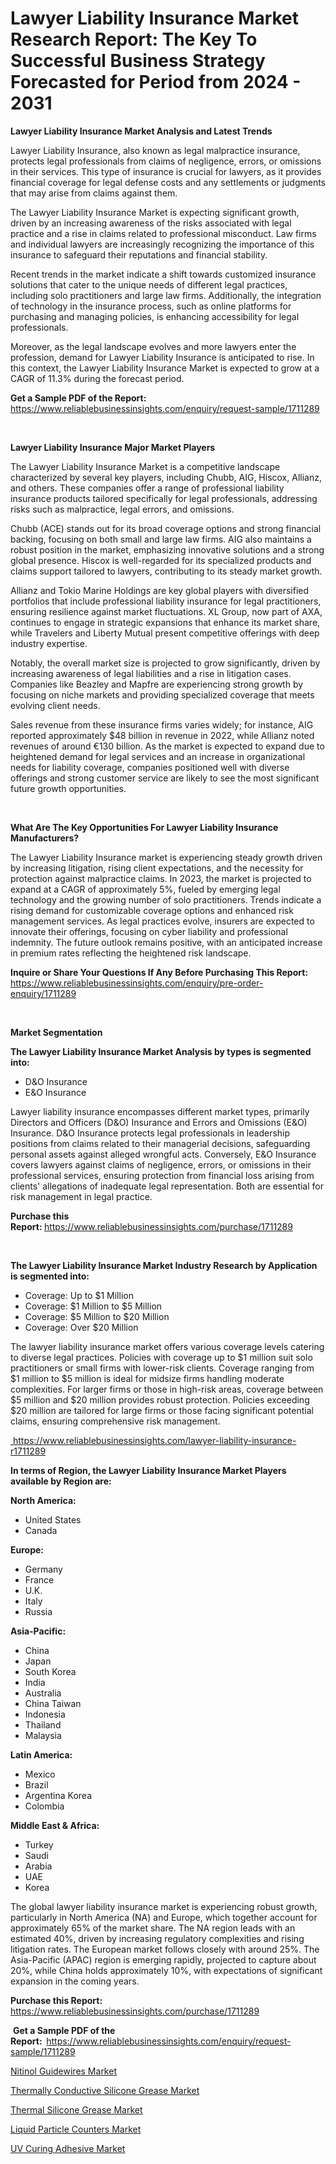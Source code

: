 <p><h1>Lawyer Liability Insurance Market Research Report: The Key To Successful Business Strategy Forecasted for Period from 2024 - 2031</h1></p><p><strong>Lawyer Liability Insurance Market Analysis and Latest Trends</strong></p>
<p><p>Lawyer Liability Insurance, also known as legal malpractice insurance, protects legal professionals from claims of negligence, errors, or omissions in their services. This type of insurance is crucial for lawyers, as it provides financial coverage for legal defense costs and any settlements or judgments that may arise from claims against them.</p><p>The Lawyer Liability Insurance Market is expecting significant growth, driven by an increasing awareness of the risks associated with legal practice and a rise in claims related to professional misconduct. Law firms and individual lawyers are increasingly recognizing the importance of this insurance to safeguard their reputations and financial stability.</p><p>Recent trends in the market indicate a shift towards customized insurance solutions that cater to the unique needs of different legal practices, including solo practitioners and large law firms. Additionally, the integration of technology in the insurance process, such as online platforms for purchasing and managing policies, is enhancing accessibility for legal professionals.</p><p>Moreover, as the legal landscape evolves and more lawyers enter the profession, demand for Lawyer Liability Insurance is anticipated to rise. In this context, the Lawyer Liability Insurance Market is expected to grow at a CAGR of 11.3% during the forecast period.</p></p>
<p><strong>Get a Sample PDF of the Report:&nbsp;</strong> <a href="https://www.reliablebusinessinsights.com/enquiry/request-sample/1711289?utm_campaign=60&utm_medium=2&utm_source=Github&utm_content=ia&utm_term=22102024&utm_id=lawyer-liability-insurance">https://www.reliablebusinessinsights.com/enquiry/request-sample/1711289</a></p>
<p>&nbsp;</p>
<p><strong>Lawyer Liability Insurance Major Market Players</strong></p>
<p><p>The Lawyer Liability Insurance Market is a competitive landscape characterized by several key players, including Chubb, AIG, Hiscox, Allianz, and others. These companies offer a range of professional liability insurance products tailored specifically for legal professionals, addressing risks such as malpractice, legal errors, and omissions.</p><p>Chubb (ACE) stands out for its broad coverage options and strong financial backing, focusing on both small and large law firms. AIG also maintains a robust position in the market, emphasizing innovative solutions and a strong global presence. Hiscox is well-regarded for its specialized products and claims support tailored to lawyers, contributing to its steady market growth.</p><p>Allianz and Tokio Marine Holdings are key global players with diversified portfolios that include professional liability insurance for legal practitioners, ensuring resilience against market fluctuations. XL Group, now part of AXA, continues to engage in strategic expansions that enhance its market share, while Travelers and Liberty Mutual present competitive offerings with deep industry expertise.</p><p>Notably, the overall market size is projected to grow significantly, driven by increasing awareness of legal liabilities and a rise in litigation cases. Companies like Beazley and Mapfre are experiencing strong growth by focusing on niche markets and providing specialized coverage that meets evolving client needs.</p><p>Sales revenue from these insurance firms varies widely; for instance, AIG reported approximately $48 billion in revenue in 2022, while Allianz noted revenues of around €130 billion. As the market is expected to expand due to heightened demand for legal services and an increase in organizational needs for liability coverage, companies positioned well with diverse offerings and strong customer service are likely to see the most significant future growth opportunities.</p></p>
<p>&nbsp;</p>
<p><strong>What Are The Key Opportunities For Lawyer Liability Insurance Manufacturers?</strong></p>
<p><p>The Lawyer Liability Insurance market is experiencing steady growth driven by increasing litigation, rising client expectations, and the necessity for protection against malpractice claims. In 2023, the market is projected to expand at a CAGR of approximately 5%, fueled by emerging legal technology and the growing number of solo practitioners. Trends indicate a rising demand for customizable coverage options and enhanced risk management services. As legal practices evolve, insurers are expected to innovate their offerings, focusing on cyber liability and professional indemnity. The future outlook remains positive, with an anticipated increase in premium rates reflecting the heightened risk landscape.</p></p>
<p><strong>Inquire or Share Your Questions If Any Before Purchasing This Report:</strong> <a href="https://www.reliablebusinessinsights.com/enquiry/pre-order-enquiry/1711289?utm_campaign=60&utm_medium=2&utm_source=Github&utm_content=ia&utm_term=22102024&utm_id=lawyer-liability-insurance">https://www.reliablebusinessinsights.com/enquiry/pre-order-enquiry/1711289</a></p>
<p>&nbsp;</p>
<p><strong>Market Segmentation</strong></p>
<p><strong>The Lawyer Liability Insurance Market Analysis by types is segmented into:</strong></p>
<p><ul><li>D&O Insurance</li><li>E&O Insurance</li></ul></p>
<p><p>Lawyer liability insurance encompasses different market types, primarily Directors and Officers (D&O) Insurance and Errors and Omissions (E&O) Insurance. D&O Insurance protects legal professionals in leadership positions from claims related to their managerial decisions, safeguarding personal assets against alleged wrongful acts. Conversely, E&O Insurance covers lawyers against claims of negligence, errors, or omissions in their professional services, ensuring protection from financial loss arising from clients' allegations of inadequate legal representation. Both are essential for risk management in legal practice.</p></p>
<p><strong>Purchase this Report:&nbsp;</strong><a href="https://www.reliablebusinessinsights.com/purchase/1711289?utm_campaign=60&utm_medium=2&utm_source=Github&utm_content=ia&utm_term=22102024&utm_id=lawyer-liability-insurance">https://www.reliablebusinessinsights.com/purchase/1711289</a></p>
<p>&nbsp;</p>
<p><strong>The Lawyer Liability Insurance Market Industry Research by Application is segmented into:</strong></p>
<p><ul><li>Coverage: Up to $1 Million</li><li>Coverage: $1 Million to $5 Million</li><li>Coverage: $5 Million to $20 Million</li><li>Coverage: Over $20 Million</li></ul></p>
<p><p>The lawyer liability insurance market offers various coverage levels catering to diverse legal practices. Policies with coverage up to $1 million suit solo practitioners or small firms with lower-risk clients. Coverage ranging from $1 million to $5 million is ideal for midsize firms handling moderate complexities. For larger firms or those in high-risk areas, coverage between $5 million and $20 million provides robust protection. Policies exceeding $20 million are tailored for large firms or those facing significant potential claims, ensuring comprehensive risk management.</p></p>
<p><a href="https://www.reliablebusinessinsights.com/lawyer-liability-insurance-r1711289?utm_campaign=60&utm_medium=2&utm_source=Github&utm_content=ia&utm_term=22102024&utm_id=lawyer-liability-insurance">&nbsp;https://www.reliablebusinessinsights.com/lawyer-liability-insurance-r1711289</a></p>
<p><strong>In terms of Region, the Lawyer Liability Insurance Market Players available by Region are:</strong></p>
<p>
    <p> <strong> North America: </strong>
        <ul>
            <li>United States</li>
            <li>Canada</li>
        </ul>
        </p> 
    <p> <strong> Europe: </strong>
        <ul>
            <li>Germany</li>
            <li>France</li>
            <li>U.K.</li>
            <li>Italy</li>
            <li>Russia</li>
        </ul>
        </p> 
    <p> <strong> Asia-Pacific: </strong>
        <ul>
            <li>China</li>
            <li>Japan</li>
            <li>South Korea</li>
            <li>India</li>
            <li>Australia</li>
            <li>China Taiwan</li>
            <li>Indonesia</li>
            <li>Thailand</li>
            <li>Malaysia</li>
        </ul>
        </p> 
    <p> <strong> Latin America: </strong>
        <ul>
            <li>Mexico</li>
            <li>Brazil</li>
            <li>Argentina Korea</li>
            <li>Colombia</li>
        </ul>
        </p> 
    <p> <strong> Middle East & Africa: </strong>
        <ul>
            <li>Turkey</li>
            <li>Saudi</li>
            <li>Arabia</li>
            <li>UAE</li>
            <li>Korea</li>
        </ul>
    </p>
    </p>
<p><p>The global lawyer liability insurance market is experiencing robust growth, particularly in North America (NA) and Europe, which together account for approximately 65% of the market share. The NA region leads with an estimated 40%, driven by increasing regulatory complexities and rising litigation rates. The European market follows closely with around 25%. The Asia-Pacific (APAC) region is emerging rapidly, projected to capture about 20%, while China holds approximately 10%, with expectations of significant expansion in the coming years.</p></p>
<p><strong>Purchase this Report: </strong><a href="https://www.reliablebusinessinsights.com/purchase/1711289?utm_campaign=60&utm_medium=2&utm_source=Github&utm_content=ia&utm_term=22102024&utm_id=lawyer-liability-insurance">https://www.reliablebusinessinsights.com/purchase/1711289</a></p>
<p>&nbsp;<strong>Get a Sample PDF of the Report:&nbsp;&nbsp;</strong><a href="https://www.reliablebusinessinsights.com/enquiry/request-sample/1711289?utm_campaign=60&utm_medium=2&utm_source=Github&utm_content=ia&utm_term=22102024&utm_id=lawyer-liability-insurance">https://www.reliablebusinessinsights.com/enquiry/request-sample/1711289</a></p>
<p><strong></strong></p>
<p><p><a href="https://www.linkedin.com/pulse/global-nitinol-guidewires-market-share-growth-opportunities-ydsre?utm_campaign=60&utm_medium=2&utm_source=Github&utm_content=ia&utm_term=22102024&utm_id=lawyer-liability-insurance">Nitinol Guidewires Market</a></p><p><a href="https://github.com/diedrer4btm/Market-Research-Report-List-1/blob/main/thermally-conductive-silicone-grease-market.md?utm_campaign=60&utm_medium=2&utm_source=Github&utm_content=ia&utm_term=22102024&utm_id=lawyer-liability-insurance">Thermally Conductive Silicone Grease Market</a></p><p><a href="https://github.com/tenoreduwagley4rt/Market-Research-Report-List-1/blob/main/thermal-silicone-grease-market.md?utm_campaign=60&utm_medium=2&utm_source=Github&utm_content=ia&utm_term=22102024&utm_id=lawyer-liability-insurance">Thermal Silicone Grease Market</a></p><p><a href="https://issuu.com/reportprime-2/docs/liquid-particle-counters-market-siz_8b3880b3a0dbd6?utm_campaign=60&utm_medium=2&utm_source=Github&utm_content=ia&utm_term=22102024&utm_id=lawyer-liability-insurance">Liquid Particle Counters Market</a></p><p><a href="https://medium.com/@farmarboklitzv/uv-curing-adhesive-market-trends-and-market-growth-outlook-2024-2031-330d09e5b35c?utm_campaign=60&utm_medium=2&utm_source=Github&utm_content=ia&utm_term=22102024&utm_id=lawyer-liability-insurance">UV Curing Adhesive Market</a></p></p>